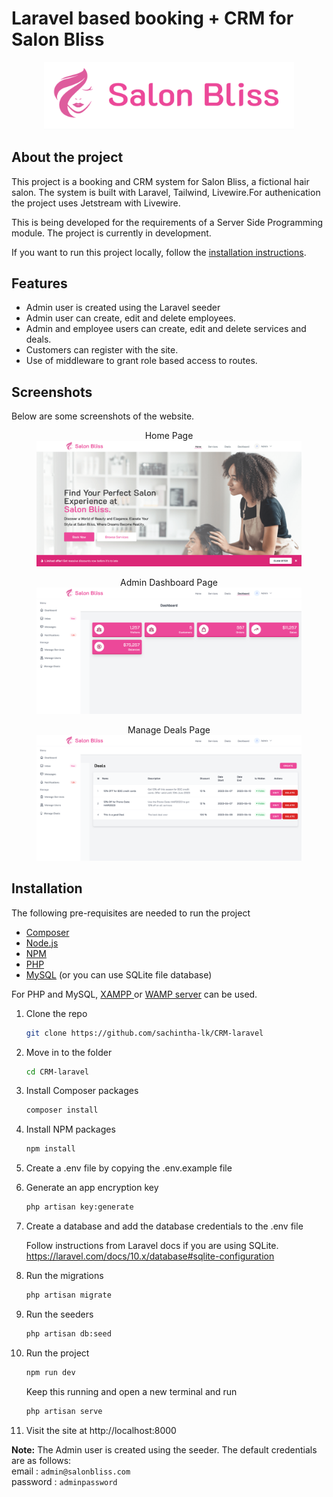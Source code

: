 # Laravel based booking + CRM for Salon Bliss

<p align="center"><img src="readme-assets/screenshots/logo-readme.png" width="400" alt="Laravel Logo"></p>

## About the project

This project is a booking and CRM system for Salon Bliss, a fictional hair salon. The system is built with Laravel, Tailwind, Livewire.For authenication the project uses Jetstream with Livewire.

This is being developed for the requirements of a Server Side Programming module. The project is currently in development.

If you want to run this project locally, follow the [installation instructions](#installation).

## Features

-   Admin user is created using the Laravel seeder
-   Admin user can create, edit and delete employees.
-   Admin and employee users can create, edit and delete services and deals.
-   Customers can register with the site.
-   Use of middleware to grant role based access to routes.

## Screenshots

Below are some screenshots of the website.

<figure>
<figcaption align="center">Home Page</figcaption>
<img src="readme-assets/screenshots/homepage.png">
</figure>

<figure>
<figcaption align="center">Admin Dashboard Page</figcaption>
<img src="readme-assets/screenshots/dashboard.png">
</figure>

<figure>
<figcaption align="center">Manage Deals Page</figcaption>
<img src="readme-assets/screenshots/manage-deals.png">

</figure>

## Installation

The following pre-requisites are needed to run the project

-   [Composer](https://getcomposer.org/download/)
-   [Node.js](https://nodejs.org/en/download/)
-   [NPM](https://www.npmjs.com/get-npm)
-   [PHP](https://www.php.net/downloads.php)
-   [MySQL](https://dev.mysql.com/downloads/installer/) (or you can use SQLite file database)

For PHP and MySQL, [ XAMPP ](https://www.apachefriends.org/download.html) or [WAMP server](https://www.wampserver.com/en/download-wampserver-64bits/) can be used.

1.  Clone the repo

    ```sh
    git clone https://github.com/sachintha-lk/CRM-laravel
    ```

2.  Move in to the folder

    ```sh
    cd CRM-laravel
    ```

3.  Install Composer packages

    ```sh
    composer install
    ```

4.  Install NPM packages

    ```sh
    npm install
    ```

5.  Create a .env file by copying the .env.example file

6.  Generate an app encryption key

    ```sh
    php artisan key:generate
    ```

7.  Create a database and add the database credentials to the .env file

    Follow instructions from Laravel docs if you are using SQLite. https://laravel.com/docs/10.x/database#sqlite-configuration

8.  Run the migrations

    ```sh
    php artisan migrate
    ```

9.  Run the seeders

    ```sh
    php artisan db:seed
    ```

10. Run the project

    ```sh
    npm run dev
    ```

    Keep this running and open a new terminal and run

    ```sh
    php artisan serve
    ```

11. Visit the site at http://localhost:8000

**Note:** The Admin user is created using the seeder. The default credentials are as follows:<br>
email : `admin@salonbliss.com`<br>
password : `adminpassword`
